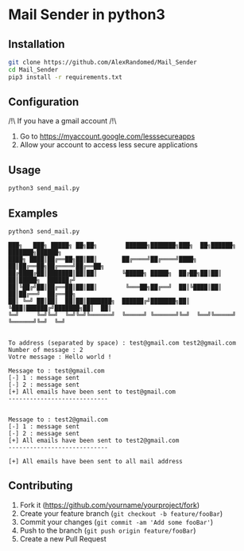 # Mail Sender in python3

## Installation

```sh
git clone https://github.com/AlexRandomed/Mail_Sender
cd Mail_Sender
pip3 install -r requirements.txt
```

## Configuration

/!\ If you have a gmail account /!\

1. Go to <https://myaccount.google.com/lesssecureapps>
2. Allow your account to access less secure applications


## Usage

```sh
python3 send_mail.py
```

## Examples

```
python3 send_mail.py

███╗   ███╗ █████╗ ██╗██╗        ██████╗███████╗███╗  ██╗██████╗ ███████╗██████╗    
████╗ ████║██╔══██╗██║██║       ██╔════╝██╔════╝████╗ ██║██╔══██╗██╔════╝██╔══██╗  
██╔████╔██║███████║██║██║       ╚█████╗ █████╗  ██╔██╗██║██║  ██║█████╗  ██████╔╝  
██║╚██╔╝██║██╔══██║██║██║        ╚═══██╗██╔══╝  ██║╚████║██║  ██║██╔══╝  ██╔══██╗   
██║ ╚═╝ ██║██║  ██║██║███████╗  ██████╔╝███████╗██║ ╚███║██████╔╝███████╗██║  ██║ 
╚═╝     ╚═╝╚═╝  ╚═╝╚═╝╚══════╝  ╚═════╝ ╚══════╝╚═╝  ╚══╝╚═════╝ ╚══════╝╚═╝  ╚═╝  


To address (separated by space) : test@gmail.com test2@gmail.com
Number of message : 2
Votre message : Hello world !

Message to : test@gmail.com
[-] 1 : message sent
[-] 2 : message sent
[+] All emails have been sent to test@gmail.com 
----------------------------


Message to : test2@gmail.com
[-] 1 : message sent
[-] 2 : message sent
[+] All emails have been sent to test2@gmail.com 
----------------------------

[+] All emails have been sent to all mail address
```

## Contributing

1. Fork it (<https://github.com/yourname/yourproject/fork>)
2. Create your feature branch (`git checkout -b feature/fooBar`)
3. Commit your changes (`git commit -am 'Add some fooBar'`)
4. Push to the branch (`git push origin feature/fooBar`)
5. Create a new Pull Request
